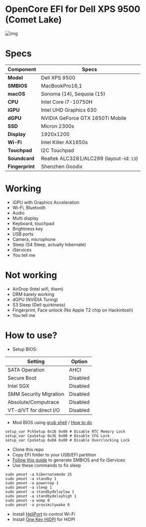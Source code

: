 # OpenCore EFI for Dell XPS 9500 (Comet Lake)
![img](https://files.catbox.moe/a94ha8.png)

# Specs
| Component | Specs |
| --------- | ----- |
| **Model** | Dell XPS 9500 |
| **SMBIOS** | MacBookPro16,1 |
| **macOS** | Sonoma (14), Sequoia (15) |
| **CPU** | Intel Core i7-10750H |
| **iGPU** | Intel UHD Graphics 630 |
| **dGPU** | NVIDIA GeForce GTX 1650Ti Mobile |
| **SSD** | Micron 2300s |
| **Display** | 1920x1200 |
| **Wi-Fi** | Intel Killer AX1650s |
| **Touchpad** | I2C Touchpad |
| **Soundcard** | Realtek ALC3281/ALC289 (layout-id: `13`) |
| **Fingerprint** | Shenzhen Goodix |

# Working
- iGPU with Graphics Acceleration
- Wi-Fi, Bluetooth
- Audio
- Multi display
- Keyboard, touchpad
- Brightness key
- USB ports
- Camera, microphone
- Sleep (S4 Sleep, actually hibernate)
- iServices
- You tell me

# Not working
- AirDrop (Intel wifi, itlwm)
- DRM barely working
- dGPU (NVIDIA Turing)
- S3 Sleep (Dell quirkiness)
- Fingerprint, Face unlock (No Apple T2 chip on Hackintosh)
- You tell me

# How to use?
- Setup BIOS:

| Setting | Option |
| ------- | ------ |
| SATA Operation | AHCI |
| Secure Boot | Disabled |
| Intel SGX | Disabled |
| SMM Security Migration | Disabled |
| Absolute/Computrace | Disabled |
| VT-d/VT for direct I/O | Disabled |

- Mod BIOS using [grub shell](https://github.com/XDleader555/grub_setup_var/releases) / [How to do](https://linustechtips.com/topic/1323151-dell-xps-9700-undervolting-the-complete-guide/)
```
setup_var PchSetup 0x16 0x00 # Disable RTC Memory Lock
setup_var CpuSetup 0x3E 0x00 # Disable CFG Lock
setup_var CpuSetup 0xDA 0x00 # Disable Overclocking Lock
```
- Clone this repo
- Copy EFI folder to your USB/EFI partition
- [Follow this guide](https://dortania.github.io/OpenCore-Post-Install/universal/iservices.html) to generate SMBIOS and fix iServices
- Use these commands to fix sleep
```
sudo pmset -a hibernatemode 25
sudo pmset -a standby 1
sudo pmset -a powernap 1
sudo pmset -a sleep 1
sudo pmset -a standbydelaylow 1
sudo pmset -a standbydelayhigh 1
sudo pmset -a womp 0
sudo pmset -a proximitywake 0
```
- Install [HeliPort](https://github.com/OpenIntelWireless/HeliPort) to control Wi-Fi
- Install [One Key HiDPI](https://github.com/xzhih/one-key-hidpi) for HiDPI
